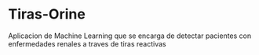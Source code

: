# Tiras-Orine
Aplicacion de Machine Learning que se encarga de detectar pacientes con enfermedades renales a traves de tiras reactivas
